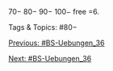 70−
80−
90−
100−
free =6.

   Tags & Topics:
   #80−

[Previous: #BS-Uebungen_36](BS-Uebungen_36.md)

[Next: #BS-Uebungen_36](BS-Uebungen_36.md)